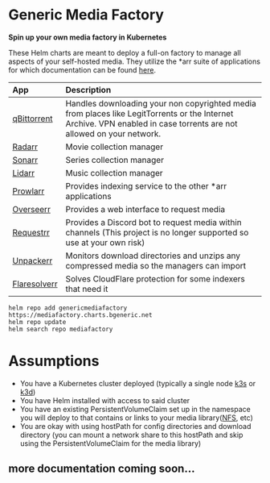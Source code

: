 # Generic Media Factory
**Spin up your own media factory in Kubernetes**

These Helm charts are meant to deploy a full-on factory to manage all aspects of your self-hosted media. They utilize the *arr suite of applications for which documentation can be found [here](https://wiki.servarr.com).

| App        | Description                                                                                            |
|:-----------|:-------------------------------------------------------------------------------------------------------|
|[qBittorrent](https://github.com/DyonR/docker-qbittorrentvpn) | Handles downloading your non copyrighted media from places like LegitTorrents or the Internet Archive. VPN enabled in case torrents are not allowed on your network. |
|[Radarr](https://github.com/linuxserver/docker-radarr) | Movie collection manager |
|[Sonarr](https://github.com/linuxserver/docker-sonarr) | Series collection manager |
|[Lidarr](https://github.com/linuxserver/docker-lidarr) | Music collection manager |
|[Prowlarr](https://github.com/linuxserver/docker-prowlarr) | Provides indexing service to the other *arr applications |
|[Overseerr](https://github.com/linuxserver/docker-overseerr) | Provides a web interface to request media |
|[Requestrr](https://github.com/linuxserver/docker-requestrr) | Provides a Discord bot to request media within channels (This project is no longer supported so use at your own risk) |
|[Unpackerr](https://hotio.dev/containers/unpackerr) | Monitors download directories and unzips any compressed media so the managers can import |
|[Flaresolverr](https://github.com/FlareSolverr/FlareSolverr) | Solves CloudFlare protection for some indexers that need it |

~~~
helm repo add genericmediafactory https://mediafactory.charts.bgeneric.net
helm repo update
helm search repo mediafactory
~~~

# Assumptions
* You have a Kubernetes cluster deployed (typically a single node [k3s](https://k3s.io/) or [k3d](https://k3d.io/))
* You have Helm installed with access to said cluster
* You have an existing PersistentVolumeClaim set up in the namespace you will deploy to that contains or links to your media library([NFS](https://github.com/kubernetes-sigs/nfs-subdir-external-provisioner), etc)
* You are okay with using hostPath for config directories and download directory (you can mount a network share to this hostPath and skip using the PersistentVolumeClaim for the media library)


## more documentation coming soon...

